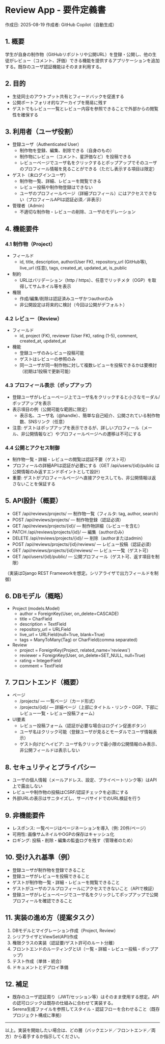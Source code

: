 # Review App - 要件定義書

作成日: 2025-08-19
作成者: GitHub Copilot（自動生成）

## 1. 概要
学生が自身の制作物（GitHubリポジトリや公開URL）を登録・公開し、他の生徒がレビュー（コメント、評価）できる機能を提供するアプリケーションを追加する。既存のユーザ認証機能はそのまま利用する。

## 2. 目的
- 生徒同士のアウトプット共有とフィードバックを促進する
- 公開ポートフォリオ的なアーカイブを簡易に残す
- ゲストでもレビュー一覧とレビュー内容を参照できることで外部からの閲覧性を確保する

## 3. 利用者（ユーザ役割）
- 登録ユーザ（Authenticated User）
  - 制作物を登録、編集、削除できる（自身のもの）
  - 制作物にレビュー（コメント、星評価など）を投稿できる
  - レビューページでユーザ名をクリックするとポップアップでそのユーザのプロフィール情報を見ることができる（ただし表示する項目は限定）
- ゲスト（未ログインユーザ）
  - 制作物一覧、詳細、レビューを閲覧できる
  - レビュー投稿や制作物登録はできない
  - ユーザのプロフィールページ（詳細プロフィール）にはアクセスできない（プロフィールAPIは認証必須／非表示）
- 管理者（Admin）
  - 不適切な制作物・レビューの削除、ユーザのモデレーション

## 4. 機能要件
### 4.1 制作物（Project）
- フィールド
  - id, title, description, author(User FK), repository_url (GitHub等), live_url (任意), tags, created_at, updated_at, is_public
- 制約
  - URLはバリデーション（http / https）、任意でリッチメタ（OGP）を取得してサムネイル等を表示
- 権限
  - 作成/編集/削除は認証済みユーザかつauthorのみ
  - 非公開設定は将来的に検討（今回は公開がデフォルト）

### 4.2 レビュー（Review）
- フィールド
  - id, project (FK), reviewer (User FK), rating (1-5), comment, created_at, updated_at
- 機能
  - 登録ユーザのみレビュー投稿可能
  - ゲストはレビューの参照のみ
  - 同一ユーザが同一制作物に対して複数レビューを投稿できるかは要検討（初期は1投稿で更新可能）

### 4.3 プロフィール表示（ポップアップ）
- 登録ユーザがレビューページ上でユーザ名をクリックすると小さなモーダル/ポップアップを表示
- 表示項目の例（公開可能な範囲に限定）
  - 表示名、ユーザ名（@handle）、簡単な自己紹介、公開されている制作物数、SNSリンク（任意）
- 注意: ゲストはポップアップを表示できるが、詳しいプロフィール（メール、非公開情報など）やプロフィールページへの遷移は不可にする

### 4.4 公開とアクセス制御
- 制作物一覧・詳細・レビューの閲覧は認証不要（ゲスト可）
- プロフィールの詳細APIは認証が必要にする（GET /api/users/{id}/public は公開情報のみ返すエンドポイントとして設計）
- 重要: ゲストがプロフィールページへ直接アクセスしても、非公開情報は返さないことを保証する

## 5. API設計（概要）
- GET /api/reviews/projects/ — 制作物一覧（フィルタ: tag, author, search）
- POST /api/reviews/projects/ — 制作物登録（認証必須）
- GET /api/reviews/projects/{id}/ — 制作物詳細（レビューを含む）
- PATCH /api/reviews/projects/{id}/ — 編集（authorのみ）
- DELETE /api/reviews/projects/{id}/ — 削除（authorまたはadmin）
- POST /api/reviews/projects/{id}/reviews/ — レビュー投稿（認証必須）
- GET /api/reviews/projects/{id}/reviews/ — レビュー一覧（ゲスト可）
- GET /api/users/{id}/public/ — 公開プロフィール（ゲスト可、返す項目を制限）

（実装はDjango REST Frameworkを想定。シリアライザで出力フィールドを制御）

## 6. DBモデル（概略）
- Project (models.Model)
  - author = ForeignKey(User, on_delete=CASCADE)
  - title = CharField
  - description = TextField
  - repository_url = URLField
  - live_url = URLField(null=True, blank=True)
  - tags = ManyToMany(Tag) or CharField(comma separated)
- Review
  - project = ForeignKey(Project, related_name='reviews')
  - reviewer = ForeignKey(User, on_delete=SET_NULL, null=True)
  - rating = IntegerField
  - comment = TextField

## 7. フロントエンド（概要）
- ページ
  - /projects/ — 一覧ページ（カード形式）
  - /projects/{id}/ — 詳細ページ（上部にタイトル・リンク・OGP、下部にレビュー一覧・レビュー投稿フォーム）
- UI要素
  - レビュー投稿フォーム（認証が必要な場合はログイン促進ボタン）
  - ユーザ名はクリック可能（登録ユーザが見るとモーダルでユーザ情報表示）
  - ゲスト向けビヘイビア: ユーザ名クリックで最小限の公開情報のみ表示、非公開フィールドは表示しない

## 8. セキュリティとプライバシー
- ユーザの個人情報（メールアドレス、設定、プライベートリンク等）はAPI上で露出しない
- レビューや制作物の投稿はCSRF/認証チェックを必須にする
- 外部URLの表示はサニタイズし、サーバサイドでのURL検証を行う

## 9. 非機能要件
- レスポンス: 一覧ページはページネーションを導入（例: 20件/ページ）
- 可用性: 画像サムネイルやOGPの保存はキャッシュ化
- ロギング: 投稿・削除・編集の監査ログを残す（管理者のため）

## 10. 受け入れ基準（例）
- 登録ユーザが制作物を登録できること
- 登録ユーザがレビューを投稿できること
- ゲストが制作物一覧・詳細・レビューを閲覧できること
- ゲストがユーザのフルプロフィールにアクセスできないこと（APIで検証）
- 登録ユーザがレビューページでユーザ名をクリックしてポップアップで公開プロフィールを確認できること

## 11. 実装の進め方（提案タスク）
1. DBモデルとマイグレーション作成（Project, Review）
2. シリアライザとViewSet(API)作成
3. 権限クラスの実装（認証要/ゲスト許可のルート分離）
4. フロントエンドのルーティングとUI（一覧・詳細・レビュー投稿・ポップアップ）
5. テスト作成（単体・統合）
6. ドキュメントとデプロイ準備

## 12. 補足
- 既存のユーザ認証周り（JWT/セッション等）はそのまま使用する想定。APIの認可ロジックは既存の仕組みに合わせて実装する。
- Serena生成ファイルを参照してスタイル・認証フローを合わせること（既存プロジェクト構成に準拠）

---
以上。実装を開始したい場合は、どの層（バックエンド／フロントエンド／両方）から着手するか指示してください。
